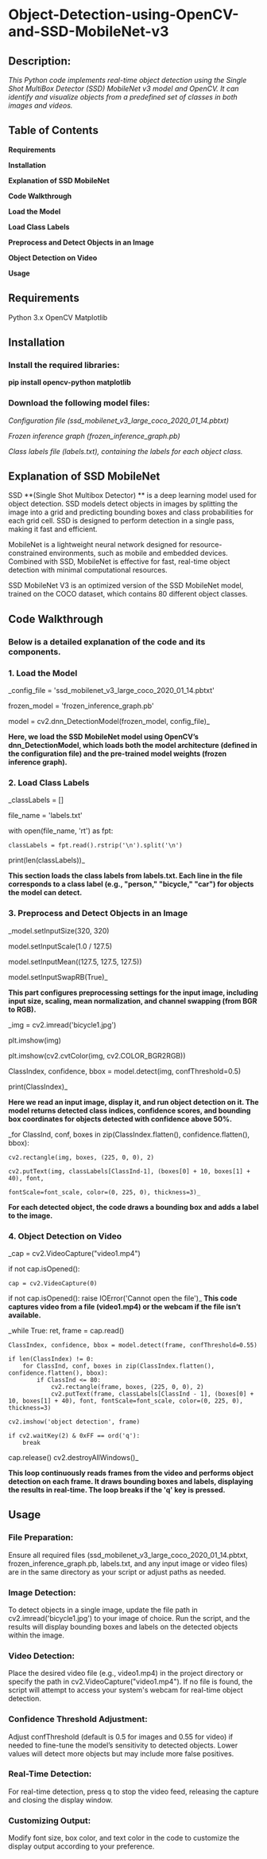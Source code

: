 # Object-Detection-using-OpenCV-and-SSD-MobileNet-v3
## Description:
_This Python code implements real-time object detection using the Single Shot MultiBox Detector (SSD) MobileNet v3 model and OpenCV. It can identify and visualize objects from a predefined set of classes in both images and videos._
## Table of Contents
**Requirements**

**Installation**

**Explanation of SSD MobileNet**

**Code Walkthrough**

**Load the Model**

**Load Class Labels**

**Preprocess and Detect Objects in an Image**

**Object Detection on Video**

**Usage**

## Requirements
Python 3.x
OpenCV
Matplotlib
## Installation
### Install the required libraries:

**pip install opencv-python matplotlib**

### Download the following model files:

_Configuration file (ssd_mobilenet_v3_large_coco_2020_01_14.pbtxt)_

_Frozen inference graph (frozen_inference_graph.pb)_

_Class labels file (labels.txt), containing the labels for each object class._

## Explanation of SSD MobileNet

SSD **(Single Shot Multibox Detector) ** is a deep learning model used for object detection. SSD models detect objects in images by splitting the image into a grid and predicting bounding boxes and class probabilities for each grid cell. SSD is designed to perform detection in a single pass, making it fast and efficient.

MobileNet is a lightweight neural network designed for resource-constrained environments, such as mobile and embedded devices. Combined with SSD, MobileNet is effective for fast, real-time object detection with minimal computational resources.

SSD MobileNet V3 is an optimized version of the SSD MobileNet model, trained on the COCO dataset, which contains 80 different object classes.

## Code Walkthrough

### Below is a detailed explanation of the code and its components.

### 1. Load the Model
_config_file = 'ssd_mobilenet_v3_large_coco_2020_01_14.pbtxt'

frozen_model = 'frozen_inference_graph.pb'

model = cv2.dnn_DetectionModel(frozen_model, config_file)_

**Here, we load the SSD MobileNet model using OpenCV’s dnn_DetectionModel, which loads both the model architecture (defined in the configuration file) and the pre-trained model weights (frozen inference graph).**
### 2. Load Class Labels
_classLabels = []

file_name = 'labels.txt'

with open(file_name, 'rt') as fpt:

    classLabels = fpt.read().rstrip('\n').split('\n')

print(len(classLabels))_

**This section loads the class labels from labels.txt. Each line in the file corresponds to a class label (e.g., "person," "bicycle," "car") for objects the model can detect.**

### 3. Preprocess and Detect Objects in an Image
_model.setInputSize(320, 320)

model.setInputScale(1.0 / 127.5)

model.setInputMean((127.5, 127.5, 127.5))

model.setInputSwapRB(True)_

**This part configures preprocessing settings for the input image, including input size, scaling, mean normalization, and channel swapping (from BGR to RGB).**

_img = cv2.imread('bicycle1.jpg')

plt.imshow(img)

plt.imshow(cv2.cvtColor(img, cv2.COLOR_BGR2RGB))

ClassIndex, confidence, bbox = model.detect(img, confThreshold=0.5)

print(ClassIndex)_

**Here we read an input image, display it, and run object detection on it. The model returns detected class indices, confidence scores, and bounding box coordinates for objects detected with confidence above 50%.**

_for ClassInd, conf, boxes in zip(ClassIndex.flatten(), confidence.flatten(), bbox):

    cv2.rectangle(img, boxes, (225, 0, 0), 2)
  
    cv2.putText(img, classLabels[ClassInd-1], (boxes[0] + 10, boxes[1] + 40), font, 
    
    fontScale=font_scale, color=(0, 225, 0), thickness=3)_

**For each detected object, the code draws a bounding box and adds a label to the image.**

### 4. Object Detection on Video
_cap = cv2.VideoCapture("video1.mp4")

if not cap.isOpened():
    
    cap = cv2.VideoCapture(0)

if not cap.isOpened():
    raise IOError('Cannot open the file')_
**This code captures video from a file (video1.mp4) or the webcam if the file isn’t available.**

_while True:
    ret, frame = cap.read()
    
    ClassIndex, confidence, bbox = model.detect(frame, confThreshold=0.55)
    
    if len(ClassIndex) != 0:
        for ClassInd, conf, boxes in zip(ClassIndex.flatten(), confidence.flatten(), bbox):
            if ClassInd <= 80:
                cv2.rectangle(frame, boxes, (225, 0, 0), 2)
                cv2.putText(frame, classLabels[ClassInd - 1], (boxes[0] + 10, boxes[1] + 40), font, fontScale=font_scale, color=(0, 225, 0), thickness=3)
                
    cv2.imshow('object detection', frame)
    
    if cv2.waitKey(2) & 0xFF == ord('q'):
        break
    
cap.release()
cv2.destroyAllWindows()_

**This loop continuously reads frames from the video and performs object detection on each frame. It draws bounding boxes and labels, displaying the results in real-time. The loop breaks if the 'q' key is pressed.**

## Usage

### File Preparation: 
Ensure all required files (ssd_mobilenet_v3_large_coco_2020_01_14.pbtxt, frozen_inference_graph.pb, labels.txt, and any input image or video files) are in the same directory as your script or adjust paths as needed.

### Image Detection:
To detect objects in a single image, update the file path in cv2.imread('bicycle1.jpg') to your image of choice.
Run the script, and the results will display bounding boxes and labels on the detected objects within the image.

### Video Detection:
Place the desired video file (e.g., video1.mp4) in the project directory or specify the path in cv2.VideoCapture("video1.mp4").
If no file is found, the script will attempt to access your system's webcam for real-time object detection.

### Confidence Threshold Adjustment:
Adjust confThreshold (default is 0.5 for images and 0.55 for video) if needed to fine-tune the model’s sensitivity to detected objects. Lower values will detect more objects but may include more false positives.

### Real-Time Detection:
For real-time detection, press q to stop the video feed, releasing the capture and closing the display window.

### Customizing Output:
Modify font size, box color, and text color in the code to customize the display output according to your preference.

